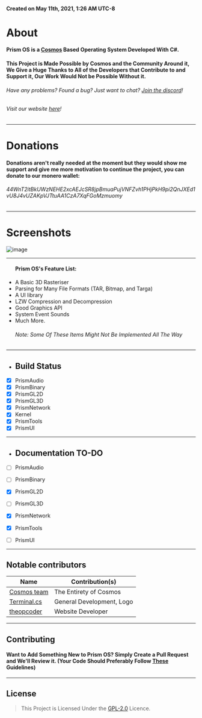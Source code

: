 
<h4>Created on May 11th, 2021, 1:26 AM UTC-8</h4>

# About
#### Prism OS is a [Cosmos](https://github.com/CosmosOS/Cosmos) Based Operating System Developed With C#.
#### This Project is Made Possible by Cosmos and the Community Around it, We Give a Huge Thanks to All of the Developers that Contribute to and Support it, Our Work Would Not be Possible Without it.
###### Have any problems? Found a bug? Just want to chat? [Join the discord](https://discord.gg/DdERgtGmF6)!
###### Visit our website [here](https://project-prism.github.io/Prism-OS/)!

<hr/>

# Donations
#### Donations aren't really needed at the moment but they would show me support and give me more motivation to continue the project, you can donate to our monero wallet:
###### 44WnT2itBkUWzNEHE2xcAEJcSR8jpBmuaPujVNFZvh1PHjPkH9pi2QnJXEd1vU8J4vUZAKpVJTtuAA1CzA7XqFGoMzmuomy

<hr/>

# Screenshots
![image](https://user-images.githubusercontent.com/76945439/197369522-348d341a-20ba-4209-80d1-10a5cb489f7a.png)

<hr/>

<ul>
<h4>Prism OS's Feature List:</h4>
    <li>A Basic 3D Rasteriser</li>
    <li>Parsing for Many File Formats (TAR, Bitmap, and Targa)</li>
    <li>A UI library</li>
    <li>LZW Compression and Decompression</li>
    <li>Good Graphics API</li>
    <li>System Event Sounds</li>
    <li>Much More.
    <h6>Note: Some Of These Items Might Not Be Implemented All The Way</h6>
</ul>

<hr/>

- ## Build Status
- [x] PrismAudio
- [x] PrismBinary
- [x] PrismGL2D
- [x] PrismGL3D
- [x] PrismNetwork
- [X] Kernel
- [X] PrismTools
- [X] PrismUI

<hr/>

- ## Documentation TO-DO
- [ ] PrismAudio
- [ ] PrismBinary
- [x] PrismGL2D
- [ ] PrismGL3D
- [x] PrismNetwork
- [x] PrismTools
- [ ] PrismUI


<hr/>

## Notable contributors
| Name                                                  | Contribution(s)              |
|-------------------------------------------------------|------------------------------|
| [Cosmos team](https://github.com/CosmosOS/Cosmos)     | The Entirety of Cosmos       |
| [Terminal.cs](https://github.com/terminal-cs)         | General Development, Logo    |
| [theopcoder](https://github.com/theopcoder)           | Website Developer            |

<hr/>

## Contributing

#### Want to Add Something New to Prism OS? Simply Create a Pull Request and We'll Review it. (Your Code Should Preferably Follow [These](https://github.com/Project-Prism/Prism-OS/blob/main/CONTRIBUTING.md) Guidelines)

<hr/>

## License

> This Project is Licensed Under the [GPL-2.0](https://github.com/Project-Prism/Prism-OS/blob/main/LICENSE) Licence.
